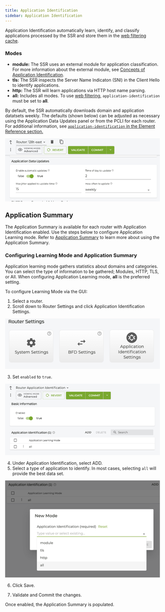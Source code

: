 ```yaml
---
title: Application Identification
sidebar: Application Identification
---
```


Application Identification automatically learn, identify, and classify applications processed by the SSR and store them in the [web filtering cache](config_domain-based_web_filter.md#how-it-works). 

### Modes

- **module:** The SSR uses an external module for application classification. For more information about the external module, see [Concepts of Application Identification](concepts_appid.md).
- **tls:** The SSR inspects the Server Name Indicaton (SNI) in the Client Hello to identify applications.  
- **http:** The SSR will learn applications via HTTP host name parsing. 
- **all:** Includes all modes. To use [web filtering](config_domain-based_web_filter.md), `application-identification` must be set to **all**. 

By default, the SSR automatically downloads domain and application datatsets weekly. The defaults (shown below) can be adjusted as necessary using the Application Data Updates panel or from the PCLI for each router. For additional information, see [`application-identification` in the Element Reference section.](config_reference_guide.md#application-identification)

![Application Data Updates](/img/dbwf_app-id_updates.png)

## Application Summary

The Application Summary is available for each router with Application Identification enabled. Use the steps below to configure Application Learning mode. Refer to [Application Summary](how_to_use_app_summary.md) to learn more about using the Application Summary. 

### Configuring Learning Mode and Application Summary

Application learning mode gathers statistics about domains and categories. You can select the type of information to be gathered; Modules, HTTP, TLS, or All. When configuring Application Learning mode, **all** is the preferred setting.

To configure Learning Mode via the GUI:
1. Select a router.
2. Scroll down to Router Settings and click Application Identification Settings.

![Application ID Setting Button](/img/config_app_learning1.png)

3. Set `enabled` to `true`.

![App ID Basic Info](/img/config_app_learning2.png)

4. Under Application Identification, select ADD.
5. Select a type of application to identify. In most cases, selecting `all` will provide the best data set.

![App Id Dropdown](/img/config_app_learning3.png)

6. Click Save.

7. Validate and Commit the changes. 

Once enabled, the Application Summary is populated. 

